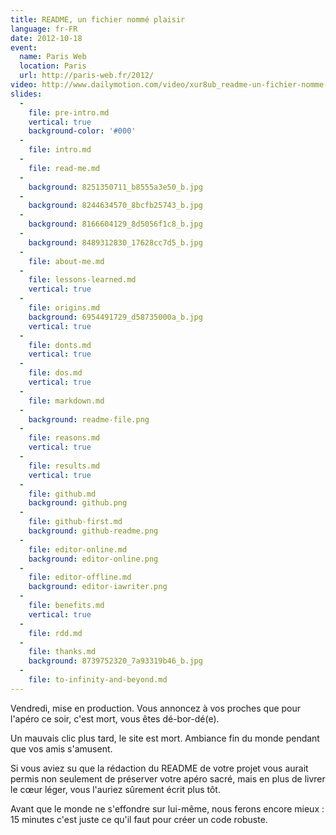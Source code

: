 ```yaml
---
title: README, un fichier nommé plaisir
language: fr-FR
date: 2012-10-18
event:
  name: Paris Web
  location: Paris
  url: http://paris-web.fr/2012/
video: http://www.dailymotion.com/video/xur8ub_readme-un-fichier-nomme-plaisir_tech
slides:
  -
    file: pre-intro.md
    vertical: true
    background-color: '#000'
  -
    file: intro.md
  -
    file: read-me.md
  -
    background: 8251350711_b8555a3e50_b.jpg
  -
    background: 8244634570_8bcfb25743_b.jpg
  -
    background: 8166604129_8d5056f1c8_b.jpg
  -
    background: 8489312830_17628cc7d5_b.jpg
  -
    file: about-me.md
  -
    file: lessons-learned.md
    vertical: true
  -
    file: origins.md
    background: 6954491729_d58735000a_b.jpg
    vertical: true
  -
    file: donts.md
    vertical: true
  -
    file: dos.md
    vertical: true
  -
    file: markdown.md
  -
    background: readme-file.png
  -
    file: reasons.md
    vertical: true
  -
    file: results.md
    vertical: true
  -
    file: github.md
    background: github.png
  -
    file: github-first.md
    background: github-readme.png
  -
    file: editor-online.md
    background: editor-online.png
  -
    file: editor-offline.md
    background: editor-iawriter.png
  -
    file: benefits.md
    vertical: true
  -
    file: rdd.md
  -
    file: thanks.md
    background: 8739752320_7a93319b46_b.jpg
  -
    file: to-infinity-and-beyond.md
---
```


Vendredi, mise en production. Vous annoncez à vos proches que pour l'apéro ce soir, c'est mort, vous êtes dé-bor-dé(e).

Un mauvais clic plus tard, le site est mort. Ambiance fin du monde pendant que vos amis s'amusent.

Si vous aviez su que la rédaction du README de votre projet vous aurait permis non seulement de préserver votre apéro sacré, mais en plus de livrer le cœur léger, vous l'auriez sûrement écrit plus tôt.

Avant que le monde ne s'effondre sur lui-même, nous ferons encore mieux : 15 minutes c'est juste ce qu'il faut pour créer un code robuste.
